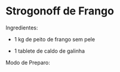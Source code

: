 # Strogonoff de Frango



Ingredientes:

- 1 kg de peito de frango sem pele

- 1 tablete de caldo de galinha



Modo de Preparo:
